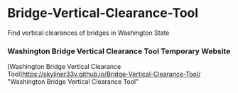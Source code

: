 # Bridge-Vertical-Clearance-Tool
Find vertical clearances of bridges in Washington State

### Washington Bridge Vertical Clearance Tool Temporary Website
[Washington Bridge Vertical Clearance Tool]https://skyliner33v.github.io/Bridge-Vertical-Clearance-Tool/ "Washington Bridge Vertical Clearance Tool"
